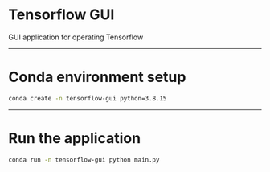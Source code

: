 # Tensorflow GUI
GUI application for operating Tensorflow

___

# Conda environment setup

```bash
conda create -n tensorflow-gui python=3.8.15
```

___

# Run the application

```bash
conda run -n tensorflow-gui python main.py
```
